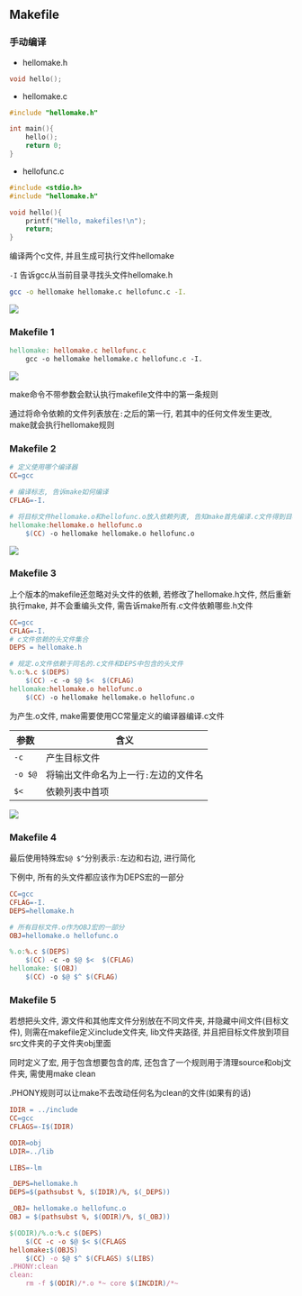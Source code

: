 <!--
 * @Description: 
 * @Version: 1.0
 * @Author: DaLao
 * @Email: dalao_li@163.com
 * @Date: 2021-11-11 23:58:36
 * @LastEditors: DaLao
 * @LastEditTime: 2022-05-23 21:52:07
-->

## Makefile


### 手动编译


- hellomake.h

```c
void hello();
```

- hellomake.c

```c
#include "hellomake.h"

int main(){
    hello();
    return 0;
}
```

- hellofunc.c

```c
#include <stdio.h>
#include "hellomake.h"

void hello(){
    printf("Hello, makefiles!\n");
    return;
}
```

编译两个c文件, 并且生成可执行文件hellomake

`-I` 告诉gcc从当前目录寻找头文件hellomake.h

```sh
gcc -o hellomake hellomake.c hellofunc.c -I.
```

![](https://cdn.hurra.ltd/img/20211112220904.png)



### Makefile 1


```makefile
hellomake: hellomake.c hellofunc.c
    gcc -o hellomake hellomake.c hellofunc.c -I.
```

![](https://cdn.hurra.ltd/img/20211112222231.png)

make命令不带参数会默认执行makefile文件中的第一条规则

通过将命令依赖的文件列表放在`:`之后的第一行, 若其中的任何文件发生更改, make就会执行hellomake规则



###  Makefile 2


```makefile
# 定义使用哪个编译器
CC=gcc

# 编译标志, 告诉make如何编译
CFLAG=-I.

# 将目标文件hellomake.o和hellofunc.o放入依赖列表, 告知make首先编译.c文件得到目标文件, 然后链接得到可执行文件hellomake
hellomake:hellomake.o hellofunc.o
    $(CC) -o hellomake hellomake.o hellofunc.o
```

![](https://cdn.hurra.ltd/img/20211112225303.png)



### Makefile 3


上个版本的makefile还忽略对头文件的依赖, 若修改了hellomake.h文件, 然后重新执行make, 并不会重编头文件, 需告诉make所有.c文件依赖哪些.h文件

```makefile
CC=gcc
CFLAG=-I.
# c文件依赖的头文件集合
DEPS = hellomake.h

# 规定.o文件依赖于同名的.c文件和DEPS中包含的头文件
%.o:%.c $(DEPS)
    $(CC) -c -o $@ $<  $(CFLAG)
hellomake:hellomake.o hellofunc.o
    $(CC) -o hellomake hellomake.o hellofunc.o
```

为产生.o文件, make需要使用CC常量定义的编译器编译.c文件

| 参数    | 含义                                  |
| ------- | ------------------------------------- |
| `-c`    | 产生目标文件                          |
| `-o $@` | 将输出文件命名为上一行`:`左边的文件名 |
| `$<`    | 依赖列表中首项                        |

![](https://cdn.hurra.ltd/img/20211113010244.png)



### Makefile 4


最后使用特殊宏`$@ $^`分别表示`:`左边和右边, 进行简化

下例中, 所有的头文件都应该作为DEPS宏的一部分

```makefile
CC=gcc
CFLAG=-I.
DEPS=hellomake.h

# 所有目标文件.o作为OBJ宏的一部分
OBJ=hellomake.o hellofunc.o

%.o:%.c $(DEPS)
    $(CC) -c -o $@ $<  $(CFLAG)
hellomake: $(OBJ)
    $(CC) -o $@ $^ $(CFLAG)
```



### Makefile 5


若想把头文件, 源文件和其他库文件分别放在不同文件夹, 并隐藏中间文件(目标文件), 则需在makefile定义include文件夹, lib文件夹路径, 并且把目标文件放到项目src文件夹的子文件夹obj里面

同时定义了宏, 用于包含想要包含的库, 还包含了一个规则用于清理source和obj文件夹, 需使用make clean

.PHONY规则可以让make不去改动任何名为clean的文件(如果有的话)

```makefile
IDIR = ../include
CC=gcc
CFLAGS=-I$(IDIR)

ODIR=obj
LDIR=../lib

LIBS=-lm

_DEPS=hellomake.h
DEPS=$(pathsubst %, $(IDIR)/%, $(_DEPS))

_OBJ= hellomake.o hellofunc.o
OBJ = $(pathsubst %, $(ODIR)/%, $(_OBJ))

$(ODIR)/%.o:%.c $(DEPS)
    $(CC -c -o $@ $< $(CFLAGS
hellomake:$(OBJS)
    $(CC) -o $@ $^ $(CFLAGS) $(LIBS)
.PHONY:clean
clean:
    rm -f $(ODIR)/*.o *~ core $(INCDIR)/*~
```